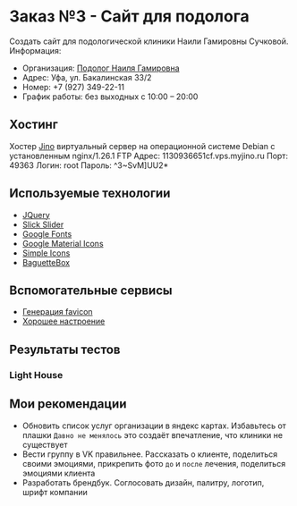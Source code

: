 # Заказ №3 - Сайт для подолога
Создать сайт для подологической клиники Наили Гамировны Сучковой. Информация:
- Организация: [Подолог Наиля Гамировна](https://yandex.ru/maps/-/CHFvZO0N)
- Адрес: Уфа, ул. Бакалинская 33/2
- Номер: +7 (927) 349-22-11
- График работы: без выходных с 10:00 – 20:00

## Хостинг
Хостер [Jino](https://cp.jino.ru/) виртуальный сервер на операционной системе Debian с установленным nginx/1.26.1
FTP
Адрес: 1130936651cf.vps.myjino.ru
Порт: 49363
Логин: root
Пароль: ^3~SvM]UU2*

## Используемые технологии
- [JQuery](https://jquery.com/)
- [Slick Slider](https://kenwheeler.github.io/slick/)
- [Google Fonts](https://fonts.google.com/)
- [Google Material Icons](https://fonts.google.com/icons)
- [Simple Icons](https://simpleicons.org/)
- [BaguetteBox](https://feimosi.github.io/baguetteBox.js/)

## Вспомогательные сервисы
- [Генерация favicon](https://realfavicongenerator.net/)
- [Хорошее настроение](https://music.yandex.ru/users/evgeny.vaflin/playlists/3)

## Результаты тестов
### Light House

## Мои рекомендации
- Обновить список услуг организации в яндекс картах. Избавьтесь от плашки `Давно не менялось` это создаёт впечатление, что клиники не существует
- Вести группу в VK правильнее. Рассказать о клиенте, поделиться своими эмоциями, прикрепить фото `до` и `после` лечения, поделиться эмоциями клиента
- Разработать брендбук. Соглосовать дизайн, палитру, логотип, шрифт компании
